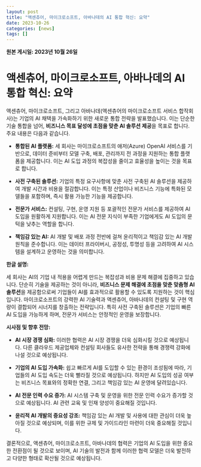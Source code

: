 ```yaml
---
layout: post
title: "액센츄어, 마이크로소프트, 아바나데의 AI 통합 혁신: 요약"
date: 2023-10-26
categories: [news]
tags: []
---
```


**원본 게시일: 2023년 10월 26일**

# 액센츄어, 마이크로소프트, 아바나데의 AI 통합 혁신: 요약

액센츄어, 마이크로소프트, 그리고 아바나데(액센츄어의 마이크로소프트 서비스 합작회사)는 기업의 AI 채택을 가속화하기 위한 새로운 통합 전략을 발표했습니다. 이는 단순한 기술 통합을 넘어, **비즈니스 목표 달성에 초점을 맞춘 AI 솔루션 제공**을 목표로 합니다.  주요 내용은 다음과 같습니다.

* **통합된 AI 플랫폼:** 세 회사는 마이크로소프트의 애저(Azure) OpenAI 서비스를 기반으로, 데이터 준비부터 모델 구축, 배포, 관리까지 전 과정을 지원하는 통합 플랫폼을 제공합니다. 이는 AI 도입 과정의 복잡성을 줄이고 효율성을 높이는 것을 목표로 합니다.

* **사전 구축된 솔루션:**  기업의 특정 요구사항에 맞춘 사전 구축된 AI 솔루션을 제공하여 개발 시간과 비용을 절감합니다.  이는 특정 산업이나 비즈니스 기능에 특화된 모델들을 포함하며,  즉시 활용 가능한 기능을 제공합니다.

* **전문가 서비스:** 컨설팅, 구현, 운영 지원 등 포괄적인 전문가 서비스를 제공하여 AI 도입을 원활하게 지원합니다.  이는 AI 전문 지식이 부족한 기업에게도 AI 도입의 문턱을 낮추는 역할을 합니다.

* **책임감 있는 AI:**  AI 개발 및 배포 과정 전반에 걸쳐 윤리적이고 책임감 있는 AI 개발 원칙을 준수합니다.  이는 데이터 프라이버시, 공정성, 투명성 등을 고려하여 AI 시스템을 설계하고 운영하는 것을 의미합니다.


**한글 설명:**

세 회사는 AI의 기업 내 적용을 어렵게 만드는 복잡성과 비용 문제 해결에 집중하고 있습니다.  단순히 기술을 제공하는 것이 아니라,  **비즈니스 문제 해결에 초점을 맞춘 맞춤형 AI 솔루션**을 제공함으로써 기업들이 AI를 효과적으로 활용할 수 있도록 지원하는 것이 핵심입니다.  마이크로소프트의 강력한 AI 기술력과 액센츄어, 아바나데의 컨설팅 및 구현 역량이 결합되어 시너지를 창출하는 전략입니다.  특히 사전 구축된 솔루션은 기업의 빠른 AI 도입을 가능하게 하며, 전문가 서비스는 안정적인 운영을 보장합니다.


**시사점 및 향후 전망:**

* **AI 시장 경쟁 심화:**  이러한 협력은 AI 시장 경쟁을 더욱 심화시킬 것으로 예상됩니다.  다른 클라우드 제공업체와 컨설팅 회사들도 유사한 전략을 통해 경쟁력 강화에 나설 것으로 예상됩니다.

* **기업의 AI 도입 가속화:**  쉽고 빠르게 AI를 도입할 수 있는 환경이 조성됨에 따라, 기업들의 AI 도입 속도는 더욱 빨라질 것으로 예상됩니다.  하지만  AI 도입의 성공 여부는  비즈니스 목표와의 정확한 연결, 그리고  책임감 있는 AI 운영에 달려있습니다.

* **AI 전문 인력 수요 증가:**  AI 시스템 구축 및 운영을 위한 전문 인력 수요가 증가할 것으로 예상됩니다.  AI 관련 교육 및 인재 양성이 중요해질 것입니다.

* **윤리적 AI 개발의 중요성 강조:**  책임감 있는 AI 개발 및 사용에 대한 관심이 더욱 높아질 것으로 예상되며,  이를 위한 규제 및 가이드라인 마련이 더욱 중요해질 것입니다.


결론적으로, 액센츄어, 마이크로소프트, 아바나데의 협력은 기업의 AI 도입을 위한 중요한 전환점이 될 것으로 보이며,  AI 기술의 발전과 함께 이러한 협력 모델은 더욱 발전하고 다양한 형태로 확산될 것으로 예상됩니다.